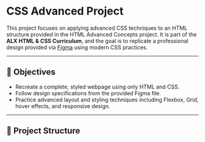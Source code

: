 # CSS Advanced Project

This project focuses on applying advanced CSS techniques to an HTML structure provided in the HTML Advanced Concepts project. It is part of the **ALX HTML & CSS Curriculum**, and the goal is to replicate a professional design provided via [Figma](https://www.figma.com/) using modern CSS practices.

---

## 🎯 Objectives

- Recreate a complete, styled webpage using only HTML and CSS.
- Follow design specifications from the provided Figma file.
- Practice advanced layout and styling techniques including Flexbox, Grid, hover effects, and responsive design.

---

## 📁 Project Structure

